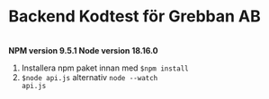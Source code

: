 <h1>Backend Kodtest för Grebban AB</h1>
<br>
<strong>
NPM version 9.5.1
Node version 18.16.0
</strong>

1. Installera npm paket innan med <code>$npm install</code>
2. <code>$node api.js</code> alternativ <code>node --watch api.js</code>